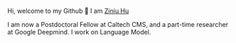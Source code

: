 Hi, welcome to my Github 👋
I am [Ziniu Hu](https://acbull.github.io/)

I am now a Postdoctoral Fellow at Caltech CMS, and a part-time researcher at Google Deepmind. I work on Language Model.
